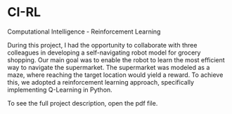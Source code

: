 # CI-RL
Computational Intelligence - Reinforcement Learning 

During this project, I had the opportunity to collaborate with three colleagues in developing a self-navigating robot model for grocery shopping. 
Our main goal was to enable the robot to learn the most efficient way to navigate the supermarket. 
The supermarket was modeled as a maze, where reaching the target location would yield a reward. 
To achieve this, we adopted a reinforcement learning approach, specifically implementing Q-Learning in Python.

To see the full project description, open the pdf file.
